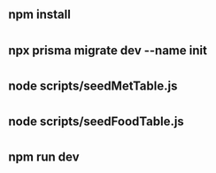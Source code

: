## npm install
#
## npx prisma migrate dev --name init
#
## node scripts/seedMetTable.js
#
## node scripts/seedFoodTable.js
#
## npm run dev

